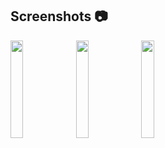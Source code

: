 ## Screenshots 📷
<img src="https://github.com/abhishekkr4747/Web3_Bank_DApp/assets/117996188/565fde8b-d3fe-4607-89f7-99732bc10ba7" width=20% height=20%> 

<img src="https://github.com/abhishekkr4747/Web3_Bank_DApp/assets/117996188/fd41fe0a-0f93-45e7-9c13-879c8b623c59" width=20% height=20%>

<img src="https://github.com/abhishekkr4747/Web3_Bank_DApp/assets/117996188/b30bae2a-a29c-4f0a-81ec-35f25144018a" width=20% height=20%>

